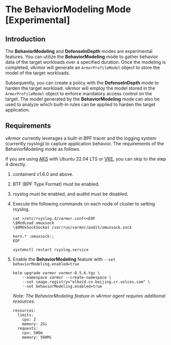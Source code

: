 # The BehaviorModeling Mode [Experimental]

## Introduction
The **BehaviorModeling** and **DefenseInDepth** modes are experimental features. You can utilize the **BehaviorModeling** mode to gather behavior data of the target workloads over a specified duration. Once the modeling is completed, vArmor will generate an `ArmorProfileModel` object to store the model of the target workloads. 

Subsequently, you can create a policy with the **DefenseInDepth** mode to harden the target workload. vArmor will employ the model stored in the `ArmorProfileModel` object to enforce mandatory access control on the target. The model generated by the **BehaviorModeling** mode can also be used to analyze which built-in rules can be applied to harden the target application.

## Requirements

vArmor currently leverages a built-in BPF tracer and the logging system (currently rsyslog) to capture application behavior.
The requirements of the BehaviorModeling mode as follows.

If you are using [AKS](https://azure.microsoft.com/en-us/products/kubernetes-service) with Ubuntu 22.04 LTS or [VKE](https://www.volcengine.com/product/vke), you can skip to the step 4 directly.

1. containerd v1.6.0 and above.
2. BTF (BPF Type Format) must be enabled. 
3. rsyslog must be enabled, and auditd must be disabled. 
4. Execute the following commands on each node of cluster to setting rsyslog.
    ```
    cat >/etc/rsyslog.d/varmor.conf<<EOF
    \$ModLoad omuxsock
    \$OMUxSockSocket /var/run/varmor/audit/omuxsock.sock

    kern.* :omuxsock:;
    EOF
    ```
    ```
    systemctl restart rsyslog.service
    ```
4. Enable the **BehaviorModeling** feature with `--set behaviorModeling.enabled=true`
    ```
    helm upgrade varmor varmor-0.5.6.tgz \
        --namespace varmor --create-namespace \
        --set image.registry="elkeid-cn-beijing.cr.volces.com" \
        --set behaviorModeling.enabled=true
    ```
    
    *Note: The BehaviorModeling feature in vArmor agent requires additional resources.*
    ```
    resources:
      limits:
        cpu: 2
        memory: 2Gi
      requests:
        cpu: 500m
        memory: 500Mi
    ```

